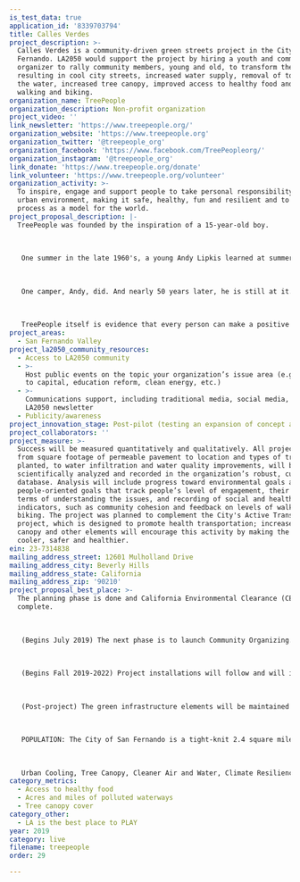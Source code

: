 ```yaml
---
is_test_data: true
application_id: '8339703794'
title: Calles Verdes
project_description: >-
  Calles Verdes is a community-driven green streets project in the City of San
  Fernando. LA2050 would support the project by hiring a youth and community
  organizer to rally community members, young and old, to transform the city,
  resulting in cool city streets, increased water supply, removal of toxins from
  the water, increased tree canopy, improved access to healthy food and more
  walking and biking.
organization_name: TreePeople
organization_description: Non-profit organization
project_video: ''
link_newsletter: 'https://www.treepeople.org/'
organization_website: 'https://www.treepeople.org'
organization_twitter: '@treepeople_org'
organization_facebook: 'https://www.facebook.com/TreePeopleorg/'
organization_instagram: '@treepeople_org'
link_donate: 'https://www.treepeople.org/donate'
link_volunteer: 'https://www.treepeople.org/volunteer'
organization_activity: >-
  To inspire, engage and support people to take personal responsibility for the
  urban environment, making it safe, healthy, fun and resilient and to share the
  process as a model for the world.
project_proposal_description: |-
  TreePeople was founded by the inspiration of a 15-year-old boy. 
   
   
   
   One summer in the late 1960's, a young Andy Lipkis learned at summer camp that smog from LA was killing the trees there and that the entire forest could be gone in 20 years. Deeply worried, Andy rallied 14 of his fellow campers, boys and girls, who worked for an intensive week planting a grove of smog-resistant trees. At the end of the week, as they boarded a bus to return back to the city, Andy wept. He was so moved by the experience but didn’t think their efforts would make a difference or that they could stop the death of the forest. A counselor told the kids if they were inspired, they shouldn’t stop — that they should take their awakened passion and conviction back to the city and make a difference.
   
   
   
   One camper, Andy, did. And nearly 50 years later, he is still at it. He came home to LA and started planting and teaching people about the importance of trees. In 1973, he officially founded TreePeople. Since then, TreePeople has engaged millions of Angelenos in planting and caring for nearly 3 million trees, has given inspiration and birth to other environmentalists around the world, has developed innovative solutions to climate resilience, water management, urban forestry, and fire resilience, and in the process, has shown people that they can make a difference.
   
   
   
   TreePeople itself is evidence that every person can make a positive difference. The largest tree in the world, the California Redwood, begins with a seed so small that it is microscopic. Even after it has grown into an acorn, who would imagine that it could grow hundreds of feet tall? For every person who has a dream but feels too small and powerless to believe in their dream, think of the redwoods. Those towering beauties that were once too small to see kept growing, in spite of hardships, to provide the earth a multitude of eco-benefits and to offer peace and beauty and joy to so many. Like the redwood, every person has power inside of them to make a difference. Coming together with others to plant a tree can awaken that power. TreePeople’s dream is for every Angelono to get in touch with their power and to transform this city and their own lives by doing so.
project_areas:
  - San Fernando Valley
project_la2050_community_resources:
  - Access to LA2050 community
  - >-
    Host public events on the topic your organization’s issue area (e.g. access
    to capital, education reform, clean energy, etc.) 
  - >-
    Communications support, including traditional media, social media, and
    LA2050 newsletter
  - Publicity/awareness
project_innovation_stage: Post-pilot (testing an expansion of concept after initially successful pilot)
project_collaborators: ''
project_measure: >-
  Success will be measured quantitatively and qualitatively. All project data,
  from square footage of permeable pavement to location and types of trees
  planted, to water infiltration and water quality improvements, will be
  scientifically analyzed and recorded in the organization’s robust, customized
  database. Analysis will include progress toward environmental goals as well as
  people-oriented goals that track people’s level of engagement, their growth in
  terms of understanding the issues, and recording of social and health
  indicators, such as community cohesion and feedback on levels of walking and
  biking. The project was planned to complement the City's Active Transportation
  project, which is designed to promote health transportation; increased tree
  canopy and other elements will encourage this activity by making the streets
  cooler, safer and healthier.
ein: 23-7314838
mailing_address_street: 12601 Mulholland Drive
mailing_address_city: Beverly Hills
mailing_address_state: California
mailing_address_zip: '90210'
project_proposal_best_place: >-
  The planning phase is done and California Environmental Clearance (CEQA) is
  complete. 
   
   
   
   (Begins July 2019) The next phase is to launch Community Organizing. TreePeople has a long history in the NE Valley and has established close ties with schools, CBOs, and health organizations in the area. LA2050 will help build on this foundation by bringing on a youth and community organizer. This role will work with local youth and adults to engage and mobilize in making their community healthier and to empower them to become advocates for the health of their community. 
   
   
   
   (Begins Fall 2019-2022) Project installations will follow and will include bioretention swales and vegetated curb extensions on MacClay Street, a residential street; reflective surfaces, bioswales, and trees in a parking lot; permeable pavement on Carlisle Street; vegetated curb extensions along commercial corridor Brand Blvd; and engaging residents in planting and caring for 750 trees on residential parkways, in town, and in a park. Fruit trees, to create a patchwork fruit tree grove at residential homes will take place in early 2020. TreePeople will host demonstration workshops and provide guidance for each greening event. TreePeople will contract with Los Angeles Conservation Corps or another subcontractor on necessary construction elements, like asphalt removal. Infiltration rates, flood reduction, stormwater capture, water quality, GHG capture and avoidance, and both atmospheric and surface cooling will be measured against the baseline once installations are complete.
   
   
   
   (Post-project) The green infrastructure elements will be maintained for three years by TreePeople, in partnership with community members. We will also train the City's Department of Public Works in proper maintenance of the bioswales, trees, and vegetated curb cuts to ensure the long-term health of the project. The City has indicated a willingness to maintain the project in the future.
   
   
   
   POPULATION: The City of San Fernando is a tight-knit 2.4 square mile working-class California Mission town with Latinos accounting for 93% of the total population and at least 18% of documented residents living below the federal poverty level, exceeding the state average. The California Environmental Protection Agency’s CalEnviroScreen has determined that the City of San Fernando is located in one of the most disadvantaged areas in the state, ranking in one of the highest categories for poverty, unemployment, exposure to environmental health hazards such as toxic sites, poor air quality, groundwater contamination threats and other pollution burdens. 
   
   
   
   Urban Cooling, Tree Canopy, Cleaner Air and Water, Climate Resilience, Healthy Food, Community Engagement and Social Cohesion will all be measured and are expected to show significant improvement. Additional project information and details are available upon request by contacting TreePeople.
category_metrics:
  - Access to healthy food
  - Acres and miles of polluted waterways
  - Tree canopy cover
category_other:
  - LA is the best place to PLAY
year: 2019
category: live
filename: treepeople
order: 29

---
```

